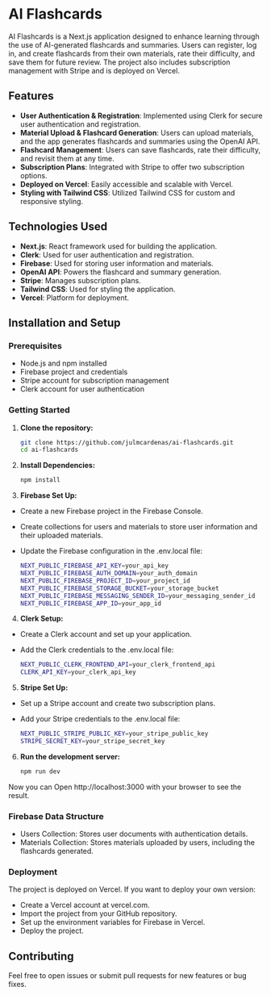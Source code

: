 # AI Flashcards

AI Flashcards is a Next.js application designed to enhance learning through the use of AI-generated flashcards and summaries. Users can register, log in, and create flashcards from their own materials, rate their difficulty, and save them for future review. The project also includes subscription management with Stripe and is deployed on Vercel.

## Features

- **User Authentication & Registration**: Implemented using Clerk for secure user authentication and registration.
- **Material Upload & Flashcard Generation**: Users can upload materials, and the app generates flashcards and summaries using the OpenAI API.
- **Flashcard Management**: Users can save flashcards, rate their difficulty, and revisit them at any time.
- **Subscription Plans**: Integrated with Stripe to offer two subscription options.
- **Deployed on Vercel**: Easily accessible and scalable with Vercel.
- **Styling with Tailwind CSS**: Utilized Tailwind CSS for custom and responsive styling.

## Technologies Used

- **Next.js**: React framework used for building the application.
- **Clerk**: Used for user authentication and registration.
- **Firebase**: Used for storing user information and materials.
- **OpenAI API**: Powers the flashcard and summary generation.
- **Stripe**: Manages subscription plans.
- **Tailwind CSS**: Used for styling the application.
- **Vercel**: Platform for deployment.

## Installation and Setup

### Prerequisites

- Node.js and npm installed
- Firebase project and credentials
- Stripe account for subscription management
- Clerk account for user authentication

### Getting Started

1. **Clone the repository:**

   ```bash
   git clone https://github.com/julmcardenas/ai-flashcards.git
   cd ai-flashcards
2. **Install Dependencies:**

   ```bash
   npm install

3. **Firebase Set Up:**

- Create a new Firebase project in the Firebase Console.
- Create collections for users and materials to store user information and their uploaded materials.
- Update the Firebase configuration in the .env.local file:

   ```bash
   NEXT_PUBLIC_FIREBASE_API_KEY=your_api_key
   NEXT_PUBLIC_FIREBASE_AUTH_DOMAIN=your_auth_domain
   NEXT_PUBLIC_FIREBASE_PROJECT_ID=your_project_id
   NEXT_PUBLIC_FIREBASE_STORAGE_BUCKET=your_storage_bucket
   NEXT_PUBLIC_FIREBASE_MESSAGING_SENDER_ID=your_messaging_sender_id
   NEXT_PUBLIC_FIREBASE_APP_ID=your_app_id

4. **Clerk Setup:**

- Create a Clerk account and set up your application.
- Add the Clerk credentials to the .env.local file:

  ```bash
  NEXT_PUBLIC_CLERK_FRONTEND_API=your_clerk_frontend_api
  CLERK_API_KEY=your_clerk_api_key

5. **Stripe Set Up:**

- Set up a Stripe account and create two subscription plans.
- Add your Stripe credentials to the .env.local file:

   ```bash
   NEXT_PUBLIC_STRIPE_PUBLIC_KEY=your_stripe_public_key
   STRIPE_SECRET_KEY=your_stripe_secret_key

6. **Run the development server:**
   
   ```bash
   npm run dev
   
Now you can Open http://localhost:3000 with your browser to see the result.

### Firebase Data Structure

- Users Collection: Stores user documents with authentication details.
- Materials Collection: Stores materials uploaded by users, including the flashcards generated.

### Deployment

The project is deployed on Vercel. If you want to deploy your own version:

- Create a Vercel account at vercel.com.
- Import the project from your GitHub repository.
- Set up the environment variables for Firebase in Vercel.
- Deploy the project.

## Contributing

Feel free to open issues or submit pull requests for new features or bug fixes.

